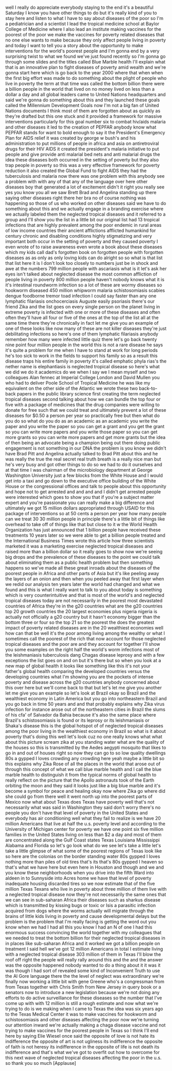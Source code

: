 
well I really do appreciate everybody
staying to the end it&#39;s a beautiful
Saturday I know you have other things to
do but it&#39;s really kind of you to stay
here and listen to what I have to say
about diseases of the poor so I&#39;m a
pediatrician and a scientist I lead the
tropical medicine school at Baylor
College of Medicine where I also lead an
institute making vaccines for the
poorest of the poor we make the vaccines
for poverty related diseases that no one
else wants to make because they only
affect people living in poverty and
today I want to tell you a story about
the opportunity to make interventions
for the world&#39;s poorest people and I&#39;m
gonna end by a very surprising twist to
what we found we&#39;ve just found recently
so I&#39;m gonna go through some slides and
the titles called Blue Marble health
I&#39;ll explain what that is an innovative
plan to fight diseases of poverty amid
wealth and we&#39;re gonna start here which
is go back to the year 2000 where that
when when the first big effort was made
to do something about the plight of
people who live in poverty the term at
that time was called the bottom billion
there were a billion people in the world
that lived on no money lived on less
than a dollar a day and all global
leaders came to United Nations
headquarters and said we&#39;re gonna do
something about this and they launched
these goals called the Millennium
Development Goals now I&#39;m not a big fan
of United Nations documents I think most
of them are forgotten about as quickly
as they&#39;re drafted but this one stuck
and it provided a framework for massive
interventions particularly for this goal
number six to combat hiv/aids malaria
and other diseases it led to the
creation of PEPFAR anybody know what
PEPFAR stands for want to bold enough to
say it the President&#39;s Emergency Plan
for AIDS relief it was created by george
w bush&#39;s and his administration to put
millions of people in africa and asia on
antiretroviral drugs for their HIV AIDS
it created the president&#39;s malaria
initiative to put people and give
provide anti malarial bed nets and anti
malarial drugs the idea
these diseases both occurred in the
setting of poverty but they also trap
people in poverty so this was a very
effective framework for poverty
reduction it also created the Global
Fund to fight AIDS they had the
tuberculosis and malaria now there was
one problem with this anybody see a
problem with with any of that any of the
language over here other diseases boy
that generated a lot of excitement
didn&#39;t it right you really see yes you
know you all we saw Brett Brad and
Angelina standing up there saying other
diseases right there her bra no of
course nothing was happening so those of
us who worked on other diseases said we
have to do something about this and we
actually engage in a branding exercise
where we actually labeled them the
neglected tropical diseases and it
referred to a group and I&#39;ll show you
the list in a little bit our original
list had 13 tropical infections that are
highly prevalent among the poor endemic
in rural areas of low income countries
their ancient afflictions afflicted
humankind for century chronic and
disabling conditions highly stigmatizing
and very important both occur in the
setting of poverty and they caused
poverty I even wrote of to raise
awareness even wrote a book about these
diseases which my kids call dad&#39;s
forgotten book on forgotten people with
forgotten diseases as as only as only
loving kids can do alright so so what is
that list that list here it is I don&#39;t
look too closely to numbers just be in
shock and awe at the numbers 799 million
people with ascariasis what is it let&#39;s
ask her eyes isn&#39;t talked about
neglected disease the most common
affliction of people living in poverty
800 million people haven&#39;t nobody knows
what it is it&#39;s intestinal roundworm
infection so a lot of these are wormy
diseases so hookworm diseased 450
million whipworm malaria schistosomiasis
scabies dengue foodborne tremor toad
infection I could say faster than any
one lymphatic filariasis onchocerciasis
Auguste easily psoriasis there&#39;s our
friend Zika and the list goes on every
single person on the planet living in
extreme poverty is infected with one or
more of these diseases and often often
they&#39;ll have all four or five of the
ones at the top of the list all at the
same time there
they&#39;re chronically in fact let me give
you an example of one of these looks
like now many of these are not killer
diseases
they&#39;re just debilitating infections so
here&#39;s one of them lymphatic filariasis
anybody remember how many were infected
little quiz there let&#39;s go back twenty
nine point four million people in the
world this is not a rare disease
he says it&#39;s quite a problem for me when
I have to stand at work for long periods
he&#39;s too sick to work in the fields to
support his family so as a result this
disease traps his entire family in
poverty it&#39;s called emphatic phyla
rias&#39;s the nether name is elephantiasis
is neglected tropical disease so here&#39;s
what we did we do it academics do we
when I say we I mean myself and two
colleagues Alan fennec at Imperial
College London and David Mullen you who
had to deliver Poole School of Tropical
Medicine he was like my equivalent on
the other side of the Atlantic we wrote
these two back-to-back papers in the
public library science first creating
the term neglected tropical diseases
second talking about how we can bundle
the top four or five with a package of
medicines that the drug companies were
willing to donate for free such that we
could treat and ultimately prevent a lot
of these diseases for $0.50 a person per
year so practically free but then what
do you do so what do you do as an
academic as an academic you write the
paper and you write the paper so you can
get a grant and you get the grant so you
can write more papers and you write
those paper so you can get more grants
so you can write more papers and get
more grants but the idea of then being
an advocate being a champion being out
there doing public engagement is not
something in our DNA the problem is you
know we didn&#39;t have Brad Pitt and
Angelina actually talked to Brad Pitt
about this and he was really the true
the real secret real truth breath is a
really nice man
but he&#39;s very busy and got other things
to do so we had to do it ourselves and
at that time I was chairman of the
microbiology department at George
Washington University just a few blocks
from the White House and I would get
into a taxi and go down to the executive
office building of the White House or
the congressional offices and talk to
people about this opportunity and hope
not to get arrested and and and and
I didn&#39;t get arrested people were
interested which goes to show you that
if you&#39;re a subject matter expert and
you&#39;re passionate you can really make a
big difference and ultimately we got 15
million dollars appropriated through
USAID for this package of interventions
so at 50 cents a person per year how
many people can we treat 30 30 million
people in principle there&#39;s a little bit
of things like overhead to take off of
things like that but close to it w the
World Health Organization has just
announced that 1 billion people have
received these treatments 10 years later
so we were able to get a billion people
treated and the International Business
Times wrote this article how three
scientists marketed it was a marketing
exercise neglected tropical diseases and
raised more than a billion dollar so it
really goes to show now we&#39;re seeing big
drops and the prevalence of these
diseases to the point we could talk
about eliminating them as a public
health problem but then something
happens so we&#39;ve made all these great
inroads about the diseases of the
poorest people in Africa and other parts
of Asia but it&#39;s like peeling away the
layers of an onion and then when you
peeled away that first layer when we
redid our analysis ten years later the
world had changed and what we found and
this is what I really want to talk to
you about today is something which is
very counterintuitive and that is most
of the world&#39;s and neglected tropical
diseases today are not necessarily in
the poorest most devastated countries of
Africa they&#39;re in the g20 countries what
are the g20 countries top 20 growth
countries the 20 largest economies plus
nigeria nigeria is actually not
officially a g20 country but it hasn&#39;t
economy bigger than the bottom three or
four so the top 21
so the poorest the does the greatest
impact of poverty related diseases are
in the 20 wealthiest economies well how
can that be well it&#39;s the poor among
living among the wealthy or what I
sometimes call the poorest of the rich
that now account for those neglected
tropical diseases and the poor are and
they account for together I&#39;ll show you
some examples on the right half the
world&#39;s worm infections
most of the leishmaniasis tuberculosis
dang
Chagas disease leprosy and with a few
exceptions the list goes on and on but
it&#39;s there but so when you look at a new
map of global health it looks like
something like this it&#39;s not your
father&#39;s global health
comparing the developed countries versus
the developing countries what I&#39;m
showing you are the pockets of intense
poverty and disease across the g20
countries anybody concerned about this
over here but we&#39;ll come back to that
but let&#39;s let me give you another let me
give you an example so let&#39;s look at
Brazil
okay so Brazil and the wealthiest
economy in Latin America but you go into
northeastern Brazil and you go back in
time 50 years and and that probably
explains why Zika virus infection for
instance arose out of the northeastern
cities in Brazil the slums of his cfa&#39;
of Salvador da Bahia because it&#39;s also
the same place where Brazil&#39;s
schistosomiasis is found or its leprosy
or its leishmaniasis or Shaka&#39;s disease
this is the global hotspot of of
neglected tropical diseases among the
poor living in the wealthiest economy in
Brazil so what is it about poverty
that&#39;s doing this well let&#39;s look cuz no
one really knows what what about this
picture scream zika at you standing
water what are the quality of the houses
so this is transmitted by the Aedes
aegypti mosquito that likes to go in and
out of houses right so now they can go
to so low quality dwellings 80s a gypped
I loves crowding any crowding here yeah
maybe a little bit so this explains why
Zika Rose of all the places in the world
that arose out of through this concept
of what we call blue marble health and I
call the blue marble health to
distinguish it from the typical norms of
global health to really reflect on the
picture that the Apollo astronauts took
of the Earth orbiting the moon and they
said it looks just like a big blue
marble and it&#39;s become a symbol for
peace and healing okay now where Zika go
where did she could go from there well
it went north up into the poorest parts
of Mexico
now what about Texas
does Texas have poverty well that&#39;s not
necessarily what was said in Washington
they said don&#39;t worry there&#39;s no people
you don&#39;t have that level of poverty in
the United States and everybody has air
conditioning
well what they fail to realize is we
have 20 million Americans that live at
half the u.s. poverty level and
according to the University of Michigan
center for poverty we have one point six
five million families in the United
States living on less than $2 a day and
most of them are concentrated along the
Gulf Coast states Texas Louisiana
Mississippi Alabama and Florida so let&#39;s
go look what do we see let&#39;s take a
little let&#39;s take a little glimpse of
what some of the poorest regions of
Texas look like so here are the colonias
on the border standing water 80s gypped
I loves nothing more than piles of old
tires that&#39;s its that&#39;s 80s gypped I
heaven so that&#39;s what we have here but
even here in Houston and though and we
and you know these neighborhoods when
you drive into the fifth Ward into
aldeen in to Sunnyside into Acres home
we have that level of poverty inadequate
housing discarded tires so we now
estimate that of the five million Texas
Texans who live in poverty about three
million of them live with a neglected
tropical disease now they&#39;re not
necessarily the same ones that we can
see in sub-saharan Africa their diseases
such as sharkus disease which is
transmitted by kissing bugs or toxic or
Isis a parasitic infection acquired from
dogs where the worms actually will
migrate through the brains of little
kids living in poverty and cause
developmental delays but the problem is
the problem that I&#39;m really facing is
getting the word out you know when we
had I had all this you know I had an N
of one I had this enormous success
convincing the world together with my
colleagues that we needed to treat the
bottom billion for their neglected
tropical diseases in in places like
sub-saharan Africa and it worked we got
a billion people on treatment I said
hell we&#39;ve got 12 million Americans in
total I estimate living with a neglected
tropical disease 303 million of them in
Texas I&#39;ll blow the roof off right the
people will really rally around this and
the and the answer was the opposite
happened nobody wanted to do a thing
about it it was it was though I had sort
of revealed some kind of Inconvenient
Truth to use the Al Gore language there
the the level of neglect was
extraordinary we&#39;re finally now working
a little bit with gene Greene who&#39;s a
congressman from from Texas together
with Chris Smith from New Jersey in
query book or a senators now to
introduce a new legislation because
we&#39;re not doing any efforts to do active
surveillance for these diseases so the
number that I&#39;ve come up with with 12
million is still a rough estimate and
now what we&#39;re trying to do is we making
when I came to Texas the idea was six
years ago to the Texas Medical Center it
was to make vaccines for hookworm and
schistosomiasis and other diseases
affecting the poor now we&#39;re turning our
attention inward we&#39;re actually making a
chaga disease vaccine and not trying to
make vaccines for the poorest people in
Texas so I think I&#39;ll end here by saying
Elie Wiesel once said the opposite of
love is not hate its indifference the
opposite of art is not ugliness its
indifference the opposite of faith is
not heresy its indifference in the
opposite of life is not death its
indifference and that&#39;s what we&#39;ve got
to overfit out how to overcome for this
next wave of neglected tropical diseases
affecting the poor in the u.s. so thank
you so much
[Applause]
